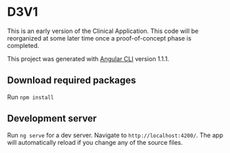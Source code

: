 # D3V1

This is an early version of the Clinical Application. This code will be reorganized at some later time once a proof-of-concept phase is completed. 

This project was generated with [Angular CLI](https://github.com/angular/angular-cli) version 1.1.1.

## Download required packages ##

Run `npm install`

## Development server

Run `ng serve` for a dev server. Navigate to `http://localhost:4200/`. The app will automatically reload if you change any of the source files.

